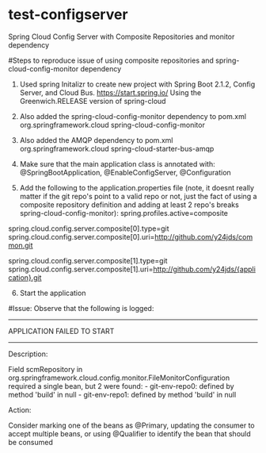 # test-configserver
Spring Cloud Config Server with Composite Repositories and monitor dependency

#Steps to reproduce issue of using composite repositories and spring-cloud-config-monitor dependency

1. Used spring Initalizr to create new project with Spring Boot 2.1.2, Config Server, and Cloud Bus.
https://start.spring.io/
Using the Greenwich.RELEASE version of spring-cloud
2. Also added the spring-cloud-config-monitor dependency to pom.xml
   <dependency>
			<groupId>org.springframework.cloud</groupId>
			<artifactId>spring-cloud-config-monitor</artifactId>
		</dependency>
3. Also added the AMQP dependency to pom.xml
   <dependency>
			<groupId>org.springframework.cloud</groupId>
			<artifactId>spring-cloud-starter-bus-amqp</artifactId>
		</dependency>
    
4. Make sure that the main application class is annotated with: @SpringBootApplication, @EnableConfigServer, @Configuration

5. Add the following to the application.properties file (note, it doesnt really matter if the git repo's point to a valid repo or not, just the fact of using a composite repository definition and adding at least 2 repo's breaks spring-cloud-config-monitor):
spring.profiles.active=composite

spring.cloud.config.server.composite[0].type=git
spring.cloud.config.server.composite[0].uri=http://github.com/y24jds/common.git

spring.cloud.config.server.composite[1].type=git
spring.cloud.config.server.composite[1].uri=http://github.com/y24jds/{application}.git

6.  Start the application

#Issue:
Observe that the following is logged:
***************************
APPLICATION FAILED TO START
***************************

Description:

Field scmRepository in org.springframework.cloud.config.monitor.FileMonitorConfiguration required a single bean, but 2 were found:
	- git-env-repo0: defined by method 'build' in null
	- git-env-repo1: defined by method 'build' in null


Action:

Consider marking one of the beans as @Primary, updating the consumer to accept multiple beans, or using @Qualifier to identify the bean that should be consumed

